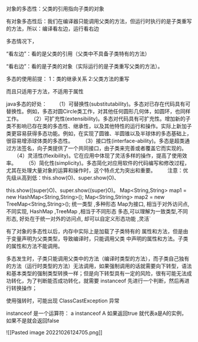 对象的多态性：父类的引用指向子类的对象

有对象多态性后：我们在编译器只能调用父类的方法，但运行时执行的是子类重写的方法，所以：编译看左边，运行看右边

多态情况下，

“看左边”：看的是父类的引用（父类中不具备子类特有的方法）

“看右边”：看的是子类的对象（实际运行的是子类重写父类的方法）。

多态的使用前提：
1：类的继承关系
2:父类方法的重写

而且只适用于方法，不适用于属性

java多态的好处：
　　（1）可替换性(substitutability)。多态对已存在代码具有可替换性。例如，多态对圆Circle类工作，对其他任何圆形几何体，如圆环，也同样工作。
　　（2）可扩充性(extensibility)。多态对代码具有可扩充性。增加新的子类不影响已存在类的多态性、继承性，以及其他特性的运行和操作。实际上新加子类更容易获得多态功能。例如，在实现了圆锥、半圆锥以及半球体的多态基础上，很容易增添球体类的多态性。
　　（3）接口性(interface-ability)。多态是超类通过方法签名，向子类提供了一个共同接口，由子类来完善或者覆盖它而实现的。
　　（4）灵活性(flexibility)。它在应用中体现了灵活多样的操作，提高了使用效率。
　　（5）简化性(simplicity)。多态简化对应用软件的代码编写和修改过程，尤其在处理大量对象的运算和操作时，这个特点尤为突出和重要。
　　注意：优先级从高到低：this.show(O)、super.show(O)、


this.show((super)O)、super.show((super)O)。
Map<String,String> map1 = new HashMap<String,String>();
Map<String,String> map2 = new TreeMap<String,String>();
统一类型 ,多种形态
Map为接口, 相当于对外访问点, 不同实现, HashMap ,TreeMap ,相当于不同形态
多态,可以理解为一致类型,不同形态,
好处在于统一对外的访问点, 却可以自定义形态功能 ,灵活`


有了对象的多态性以后，内存中实际上是加载了子类特有的
属性和方法，但是由于变量声明为父类类型，导致编译时，只能调用父类
中声明的属性和方法。子类的属性和方法不能调用。

多态发生时，子类只能调用父类中的方法（编译时类型的方法），而子类自己独有的方法（运行时类型的方法）无法调用，如果强制调用的话就需要向下转型，语法和基本类型的强制类型转换一样；但是向下转型具有一定的风险，很有可能无法成功转化，为了判断能否成功转化，就需要 instanceof 先进行一个判断，然后再进行转换操作；

使用强转时，可能出现 ClassCastException 异常


instanceof 是一个运算符：
a instanceof  A
如果返回true 就代表a是A的实例，如果不是就会返回false


![[Pasted image 20221026124705.png]]